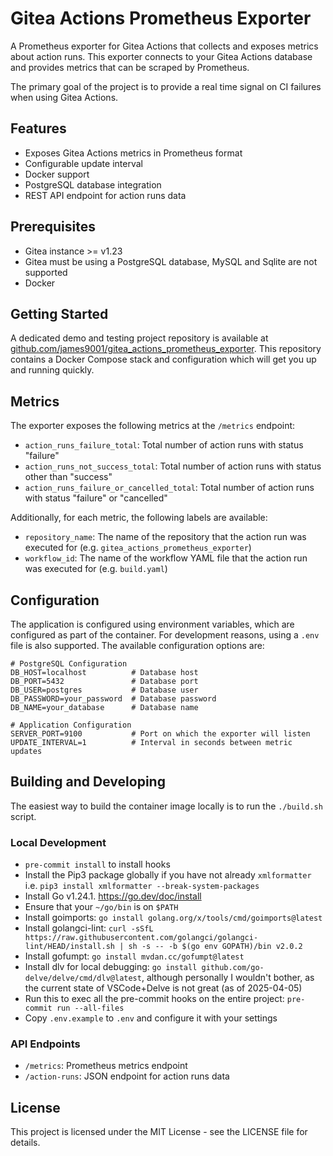 # Gitea Actions Prometheus Exporter

A Prometheus exporter for Gitea Actions that collects and exposes metrics about action runs. This exporter connects to your Gitea Actions database and provides metrics that can be scraped by Prometheus.

The primary goal of the project is to provide a real time signal on CI failures when using Gitea Actions.

## Features

- Exposes Gitea Actions metrics in Prometheus format
- Configurable update interval
- Docker support
- PostgreSQL database integration
- REST API endpoint for action runs data

## Prerequisites

- Gitea instance >= v1.23
- Gitea must be using a PostgreSQL database, MySQL and Sqlite are not supported
- Docker

## Getting Started

A dedicated demo and testing project repository is available at [github.com/james9001/gitea_actions_prometheus_exporter](https://github.com/james9001/gitea_actions_prometheus_exporter). This repository contains a Docker Compose stack and configuration which will get you up and running quickly.

## Metrics

The exporter exposes the following metrics at the `/metrics` endpoint:

- `action_runs_failure_total`: Total number of action runs with status "failure"
- `action_runs_not_success_total`: Total number of action runs with status other than "success"
- `action_runs_failure_or_cancelled_total`: Total number of action runs with status "failure" or "cancelled"

Additionally, for each metric, the following labels are available:
- `repository_name`: The name of the repository that the action run was executed for (e.g. `gitea_actions_prometheus_exporter`)
- `workflow_id`: The name of the workflow YAML file that the action run was executed for (e.g. `build.yaml`)

## Configuration

The application is configured using environment variables, which are configured as part of the container. For development reasons, using a `.env` file is also supported. The available configuration options are:

```env
# PostgreSQL Configuration
DB_HOST=localhost          # Database host
DB_PORT=5432               # Database port
DB_USER=postgres           # Database user
DB_PASSWORD=your_password  # Database password
DB_NAME=your_database      # Database name

# Application Configuration
SERVER_PORT=9100           # Port on which the exporter will listen
UPDATE_INTERVAL=1          # Interval in seconds between metric updates
```

## Building and Developing

The easiest way to build the container image locally is to run the `./build.sh` script.

### Local Development

- `pre-commit install` to install hooks
- Install the Pip3 package globally if you have not already `xmlformatter` i.e. `pip3 install xmlformatter --break-system-packages`
- Install Go v1.24.1. https://go.dev/doc/install
- Ensure that your `~/go/bin` is on `$PATH`
- Install goimports: `go install golang.org/x/tools/cmd/goimports@latest`
- Install golangci-lint: `curl -sSfL https://raw.githubusercontent.com/golangci/golangci-lint/HEAD/install.sh | sh -s -- -b $(go env GOPATH)/bin v2.0.2`
- Install gofumpt: `go install mvdan.cc/gofumpt@latest`
- Install dlv for local debugging: `go install github.com/go-delve/delve/cmd/dlv@latest`, although personally I wouldn't bother, as the current state of VSCode+Delve is not great (as of 2025-04-05)
- Run this to exec all the pre-commit hooks on the entire project: `pre-commit run --all-files`
- Copy `.env.example` to `.env` and configure it with your settings

### API Endpoints

- `/metrics`: Prometheus metrics endpoint
- `/action-runs`: JSON endpoint for action runs data

## License

This project is licensed under the MIT License - see the LICENSE file for details.
